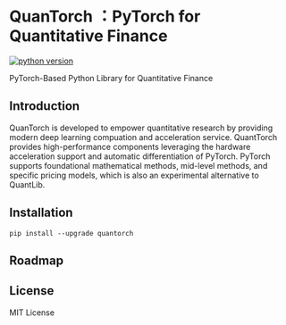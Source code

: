 # QuanTorch ：PyTorch for Quantitative Finance


[![python version](https://img.shields.io/badge/python-3.9+-brightgreen.svg)](https://github.com/jialuechen)

PyTorch-Based Python Library for Quantitative Finance

## Introduction
QuanTorch is developed to empower quantitative research by providing modern deep learning compuation and acceleration service. QuantTorch provides high-performance components leveraging the hardware acceleration support and automatic differentiation of PyTorch. PyTorch supports foundational mathematical methods, mid-level methods, and specific pricing models, which is also an experimental alternative to QuantLib.

## Installation
```
pip install --upgrade quantorch
```

## Roadmap

## License

MIT License